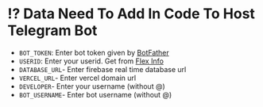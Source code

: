 # ⁉ Data Need To Add In Code To Host Telegram Bot

- `BOT_TOKEN`: Enter bot token given by [BotFather](https://telegram.dog/Botfather)
- `USERID`: Enter your userid. Get from [Flex Info](https://telegram.dog/flex_info_bot)
- `DATABASE_URL`- Enter firebase real time database url
- `VERCEL_URL`- Enter vercel domain url
- `DEVELOPER`- Enter your username (without @)
- `BOT_USERNAME`- Enter bot username (without @)
